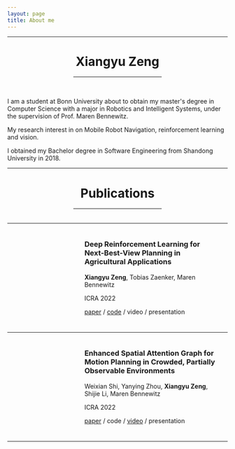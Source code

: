 ```yaml
---
layout: page
title: About me
---
```


___

# <center>Xiangyu Zeng</center>
<div style="border: 0.5px solid gray;width:200px;height:0;margin-left: 50%; transform: translate(-50%,-50%);"></div>

&nbsp;

I am a student at Bonn University about to obtain my master's degree in Computer Science with a major in Robotics and Intelligent Systems, under the supervision of Prof. Maren Bennewitz.

My research interest in on Mobile Robot Navigation, reinforcement learning and vision.

I obtained my Bachelor degree in Software Engineering from Shandong University in 2018.

___

# <center>Publications</center>

<div style="border: 0.5px solid gray;width:200px;height:0;margin-left: 50%; transform: translate(-50%,-50%);"></div>
&nbsp;

___

<div style="height:220px;">
<div style="width:30%; height:auto; float:left; display:inline; margin-top: 2%"> <img src="../images/introduction2.png" alt=""></div>
<div style="width:60%; height:auto; float:left; display:inline; margin-left: 5%">
<h3>Deep Reinforcement Learning for Next-Best-View Planning in Agricultural Applications</h3>
<p><b>Xiangyu Zeng</b>, Tobias Zaenker, Maren Bennewitz </p>
<p>ICRA 2022</p>
<p>
<a href="https://www.hrl.uni-bonn.de/publications/zeng22icra.pdf">paper</a>  /
<a href="https://github.com/zengxyu/vpp-learning.git">code</a> / <span>video</span> / <span>presentation</span> </p>
</div>
</div>

___

<div style="height:220px;">
<div style="width:30%; height:auto; float:left; display:inline; margin-top: 3%"> <img src="../images/introduction_weixian.png" alt=""></div>
<div style="width:60%; height:auto; float:left; display:inline; margin-left: 5%">
<h3>Enhanced Spatial Attention Graph for Motion Planning in Crowded, Partially Observable Environments </h3>
<p>Weixian Shi, Yanying Zhou, <b>Xiangyu Zeng</b>,  Shijie Li, Maren Bennewitz </p>
<p>ICRA 2022</p>
<p>
<a href="https://www.hrl.uni-bonn.de/publications/shi22icra.pdf">paper</a>  /
<span>code</span> / <a href="https://www.hrl.uni-bonn.de/publications/shi22icra.mp4">video</a> / <span>presentation</span> </p>
</div>
</div>

___


